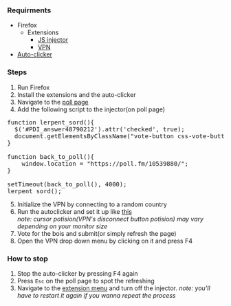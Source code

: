 ### Requirments
* Firefox
  * Extensions 
    * [JS injector](https://addons.mozilla.org/en-US/firefox/addon/javascript/)
    * [VPN](https://addons.mozilla.org/en-US/firefox/addon/hoxx-vpn-proxy/)
* [Auto-clicker](https://autoclicker.pro/download/)

### Steps
1. Run Firefox
2. Install the extensions and the auto-clicker
3. Navigate to the [poll page](https://poll.fm/10539880)
4. Add the following script to the injector(on poll page)
<pre>
function lerpent_sord(){
  $('#PDI_answer48790212').attr('checked', true); 
  document.getElementsByClassName("vote-button css-vote-button pds-vote-button")[0].click();
}

function back_to_poll(){
    window.location = "https://poll.fm/10539880/";
}

setTimeout(back_to_poll(), 4000);
lerpent_sord();
</pre>
5. Initialize the VPN by connecting to a random country
6. Run the autoclicker and set it up like [this](https://prnt.sc/s3hxon)  
_note: cursor potision(VPN's disconnect button potision) may vary depending on your monitor size_
7. Vote for the bois and submit(or simply refresh the page)
8. Open the VPN drop down menu by clicking on it and press F4

### How to stop
1. Stop the auto-clicker by pressing F4 again
2. Press `Esc` on the poll page to spot the refreshing
3. Navigate to the [extension menu](about:addons) and turn off the injector.
_note: you'll have to restart it again if you wanna repeat the process_
